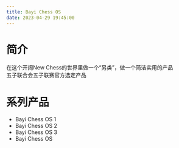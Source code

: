 ```yaml
---
title: Bayi Chess OS
date: 2023-04-29 19:45:00
---
```

# 简介
在这个开阔New Chess的世界里做一个“另类”，做一个简洁实用的产品  
五子联合会五子联赛官方选定产品  

# 系列产品
- Bayi Chess OS 1
- Bayi Chess OS 2
- Bayi Chess OS 3
- Bayi Chess OS 